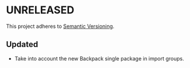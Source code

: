 # UNRELEASED

This project adheres to [Semantic Versioning](http://semver.org/).

## Updated

- Take into account the new Backpack single package in import groups.

